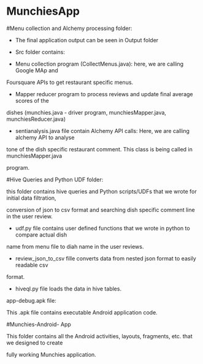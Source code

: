 # MunchiesApp

#Menu collection and Alchemy processing folder:

- The final application output can be seen in Output folder

- Src folder contains:

- Menu collection program (CollectMenus.java): here, we are calling Google MAp and

Foursquare APIs to get restaurant specific menus.

- Mapper reducer program to process reviews and update final average scores of the

dishes (munchies.java - driver program, munchiesMapper.java, munchiesReducer.java)

- sentianalysis.java file contain Alchemy API calls: Here, we are calling alchemy API to analyse

tone of the dish specific restaurant comment. This class is being called in munchiesMapper.java

program.

#Hive Queries and Python UDF folder:

this folder contains hive queries and Python scripts/UDFs that we wrote for initial data filtration,

conversion of json to csv format and searching dish specific comment line in the user review.

- udf.py file contains user defined functions that we wrote in python to compare actual dish

name from menu file to diah name in the user reviews.

- review_json_to_csv fille converts data from nested json format to easily readable csv

format.

- hiveql.py file loads the data in hive tables.

app-debug.apk file:

This .apk file contains executable Android application code.

#Munchies-Android- App

This folder contains all the Android activities, layouts, fragments, etc. that we designed to create

fully working Munchies application.
